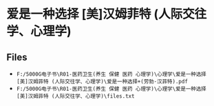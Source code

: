 # 爱是一种选择  [美]汉姆菲特 (人际交往学、心理学)

## Files

- `F:/5000G电子书\R01-医药卫生(养生 保健 医药 心理学)\心理学\爱是一种选择  [美]汉姆菲特 (人际交往学、心理学)\爱是一种选择+(劳勃·汉菲特).pdf`
- `F:/5000G电子书\R01-医药卫生(养生 保健 医药 心理学)\心理学\爱是一种选择  [美]汉姆菲特 (人际交往学、心理学)\files.txt`
